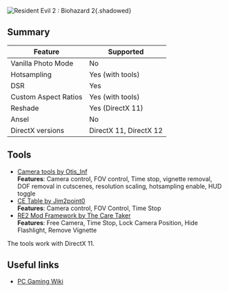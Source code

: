 ![Resident Evil 2 : Biohazard 2](Images\re2_header.png "Shot by Langgi"){.shadowed}

## Summary

Feature | Supported
--|--
Vanilla Photo Mode | No
Hotsampling | Yes (with tools)
DSR | Yes
Custom Aspect Ratios | Yes (with tools)
Reshade | Yes (DirectX 11)
Ansel | No
DirectX versions | DirectX 11, DirectX 12
 
## Tools

* [Camera tools by Otis_Inf](https://patreon.com/Otis_Inf)  
**Features**: Camera control, FOV control, Time stop, vignette removal, DOF removal in cutscenes, resolution scaling, hotsampling enable, HUD toggle
* [CE Table by Jim2point0](..\CheatTables\re2_new.ct)  
**Features**: Camera control, FOV Control, Time Stop
* [RE2 Mod Framework by The Care Taker](https://www.nexusmods.com/residentevil22019/mods/11)  
**Features**: Free Camera, Time Stop, Lock Camera Position, Hide Flashlight, Remove Vignette

The tools work with DirectX 11.

## Useful links

* [PC Gaming Wiki](https://pcgamingwiki.com/wiki/Resident_Evil_2_(2019))